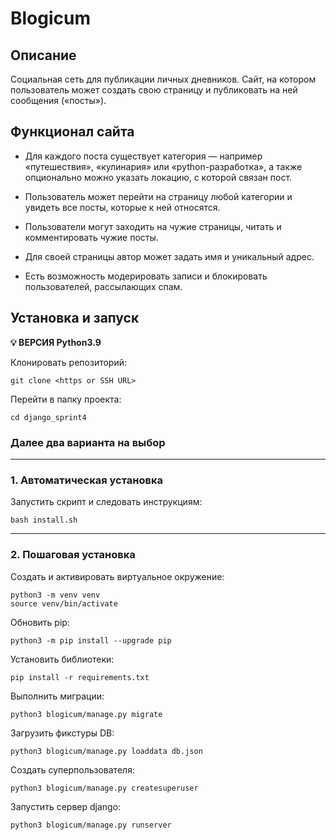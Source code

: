 # Blogicum

## Описание
Социальная сеть для публикации личных дневников.
Сайт, на котором пользователь может создать свою страницу и 
публиковать на ней сообщения («посты»).

## Функционал сайта
- Для каждого поста существует категория — например «путешествия», 
«кулинария» или «python-разработка», а также опционально можно указать
локацию, с которой связан пост.

- Пользователь может перейти на страницу любой категории и 
увидеть все посты, которые к ней относятся.

- Пользователи могут заходить на чужие страницы, читать 
и комментировать чужие посты.

- Для своей страницы автор может задать имя и уникальный адрес.

- Есть возможность модерировать записи и блокировать пользователей,
рассылающих спам.


## Установка и запуск

**💡 ВЕРСИЯ Python3.9**

Клонировать репозиторий:
```
git clone <https or SSH URL>
```

Перейти в папку проекта:
```
cd django_sprint4
```

### Далее два варианта на выбор
***
### 1. Автоматическая установка
Запустить скрипт и следовать инструкциям:
```
bash install.sh
```

***
### 2. Пошаговая установка
Создать и активировать виртуальное окружение:
```
python3 -m venv venv
source venv/bin/activate
```

Обновить pip:
```
python3 -m pip install --upgrade pip
```

Установить библиотеки:
```
pip install -r requirements.txt
```

Выполнить миграции:
```
python3 blogicum/manage.py migrate
```

Загрузить фикстуры DB:
```
python3 blogicum/manage.py loaddata db.json
```

Создать суперпользователя:
```
python3 blogicum/manage.py createsuperuser
```

Запустить сервер django:
```
python3 blogicum/manage.py runserver
```